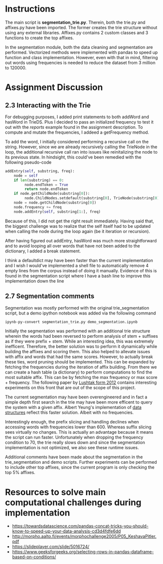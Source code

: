 # Instructions

The main script is **segmentation_trie.py**. Therein, both the trie.py and affixes.py have been imported. The former creates the trie structure without using any external libraries. Affixes.py contains 2 custom classes and 3 functions to create the top affixes. 

In the segmentation module, both the data cleaning and segmentation are performed. Vectorized methods were implemented with pandas to speed up function and class implementation. However, even with that in mind, filtering out words using frequencies is needed to reduce the dataset from 3 million to 120000.


# Assignment Discussion
## 2.3 Interacting with the Trie

For debugging purposes, I added print statements to both addWord and hasWord in TrieDS. Plus I decided to pass an initialized frequency to test it out with the *reports* example found in the assignment description. To compute and mutate the frequencies, I addeed a getFrequency method.

To add the word, I initially considered performing a recursive call on the string. However, since we are already recursively calling the TrieNode in the loop, the additional recursive call ran into issues like reinitalizing the node to its previous state. In hindsight, this could've been remedied with the following pseudo-code

```Python
addEntry(self, substring, freq):
    node = self
    if len(substring) == 0:
         node.endToken = True
         return node.endToken
    if node.getChildNode(substring[0]):
         node.ChildNodes.setdefault(substring[0], TrieNode(substring[0]))
    node = node.getChildNode(substring[0])
    node.frequency += freq
    node.addEntry(self, substring[1:], freq)
```
Because of this, I did not get the right result immediately. Having said that, the biggest challenge was to realize that the self itself had to be updated when calling the node during the loop again (be it iteration or recursion).

After having figured out addEntry, hasWord was much more straightforward and to avoid looping all over words that have not been added to the dictionary, I added a break statement.

I think a defaultdict may have been faster than the current implementation and I wish I would've implemented a shell file to automatically remove 4 empty lines from the corpus instead of doing it manually. Evidence of this is found in the segmentation script where I have a bash line to improve this implementation down the line

## 2.7 Segmentation comments

Segmentation was mostly performed with the original trie_segmentation script, but a demo ipython notebook was added via the following command

```bash
ipynb-py-convert segmentation_trie.py demo_segmentation.ipynb
```
Initially the segmentation was performed with an additional trie structure wherein the words had been reversed to perform analysis of stem + suffixes as if they were prefix + stem. While an interesting idea, this was extremely inefficent. Therefore, the better solution was to perform it dynamically while building the affixes and scoring them. This also helped to allevate issues with affix and words that had the same scores. However, to actually break these ties, word pruning should be implemented. This can be expanded by fetching the frequencies during the iteration of affix building. From there we can create a hash table (a dictionary) to perform computations to find the most suitable affix. This can be by fetching the max frequency or max score + frequency. The following paper by [Lushtak form 2012](https://digital.lib.washington.edu/researchworks/bitstream/handle/1773/22453/Lushtak_washington_0250O_11149.pdf?sequence=1) contains interesting experiments on this front that are out of the scope of this project.

The current segmentation may have been overengineered and in fact a simple depth first search in the trie may have been more efficent to query the system with a given affix. Albert Yeung's implementation of [data structures](https://albertauyeung.github.io/) reflect this faster solution. Albeit with no frequencies. 

Interestingly enough, the prefix slicing and handling declines when accessing words with frequencies lower than 600. Whereas suffix slicing sees virtually no changes. This is actually an advantage because it means the script can run faster. Unfortunately when dropping the frequency condition to 70, the trie really slows down and since the segmentation implementation is not optimized, we also see these runtime issues.

Additional comments have been made about the segmentation in the trie_segmentation and demo scripts. Further experiments can be performed to include other top affixes, since the current program is only checking the top 5% affixes.

# Resources to solve main computational challenges during implementation

- https://towardsdatascience.com/pandas-concat-tricks-you-should-know-to-speed-up-your-data-analysis-cd3d4fdfe6dd
- http://morpho.aalto.fi/events/morphochallenge2005/P05_KeshavaPitler.pdf
- https://slideplayer.com/slide/5016724/
- https://www.geeksforgeeks.org/selecting-rows-in-pandas-dataframe-based-on-conditions/
